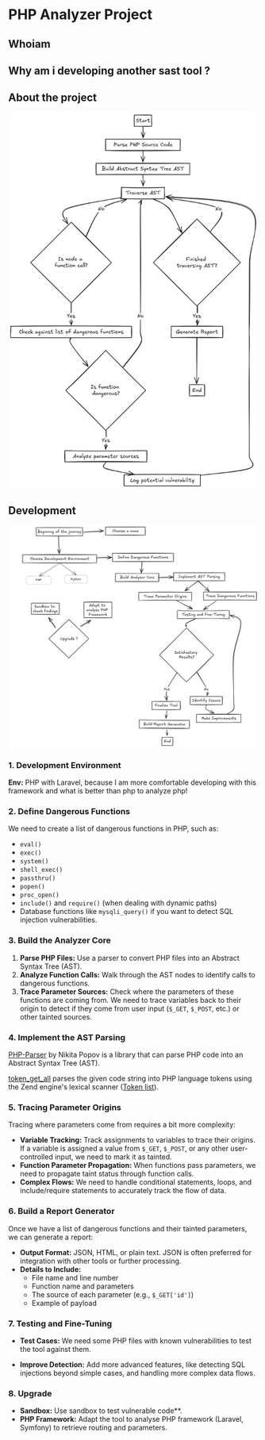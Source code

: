 # PHP Analyzer Project

## Whoiam

## Why am i developing another sast tool ?

## About the project

![Alt text](how_it_works.png)

## Development

![Alt text](dev_step.png)

### 1. Development Environment

**Env:** PHP with Laravel, because I am more comfortable developing with this framework and what is better than php to analyze php!

### 2. Define Dangerous Functions

We need to create a list of dangerous functions in PHP, such as:
  - `eval()`
  - `exec()`
  - `system()`
  - `shell_exec()`
  - `passthru()`
  - `popen()`
  - `proc_open()`
  - `include()` and `require()` (when dealing with dynamic paths)
  - Database functions like `mysqli_query()` if you want to detect SQL injection vulnerabilities.

### 3. Build the Analyzer Core

1. **Parse PHP Files:** Use a parser to convert PHP files into an Abstract Syntax Tree (AST).
2. **Analyze Function Calls:** Walk through the AST nodes to identify calls to dangerous functions.
3. **Trace Parameter Sources:** Check where the parameters of these functions are coming from. We need to trace variables back to their origin to detect if they come from user input (`$_GET`, `$_POST`, etc.) or other tainted sources.

### 4. Implement the AST Parsing

[PHP-Parser](https://github.com/nikic/PHP-Parser) by Nikita Popov is a library that can parse PHP code into an Abstract Syntax Tree (AST).

[token_get_all](https://www.php.net/token_get_all) parses the given code string into PHP language tokens using the Zend engine's lexical scanner ([Token list](https://www.php.net/manual/en/tokens.php)).

### 5. Tracing Parameter Origins

Tracing where parameters come from requires a bit more complexity:
- **Variable Tracking:** Track assignments to variables to trace their origins. If a variable is assigned a value from `$_GET`, `$_POST`, or any other user-controlled input, we need to mark it as tainted.
- **Function Parameter Propagation:** When functions pass parameters, we need to propagate taint status through function calls.
- **Complex Flows:** We need to handle conditional statements, loops, and include/require statements to accurately track the flow of data.

### 6. Build a Report Generator

Once we have a list of dangerous functions and their tainted parameters, we can generate a report:
- **Output Format:** JSON, HTML, or plain text. JSON is often preferred for integration with other tools or further processing.
- **Details to Include:** 
  - File name and line number
  - Function name and parameters
  - The source of each parameter (e.g., `$_GET['id']`)
  - Example of payload

### 7. Testing and Fine-Tuning

- **Test Cases:** We need some PHP files with known vulnerabilities to test the tool against them.

- **Improve Detection:** Add more advanced features, like detecting SQL injections beyond simple cases, and handling more complex data flows.

### 8. Upgrade

- **Sandbox:** Use sandbox to test vulnerable code**.
- **PHP Framework:** Adapt the tool to analyse PHP framework (Laravel, Symfony) to retrieve routing and parameters.


